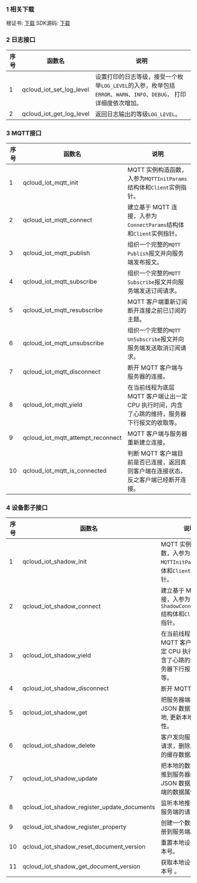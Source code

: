 ### 1 相关下载

根证书: [下载](http://qzonestyle.gtimg.cn/qzone/vas/opensns/res/doc/root-ca.zip)
SDK源码: [下载](http://qzonestyle.gtimg.cn/qzone/vas/opensns/res/doc/C-SDK.zip)

### 2 日志接口

| 序号  | 函数名                     	 | 说明                                                                   |
|-------|-----------------------------|-----------------------------------------------------------------------|
|     1 | qcloud_iot_set_log_level   | 设置打印的日志等级，接受一个枚举`LOG_LEVEL`的入参，枚举包括`ERROR`、`WARN`、`INFO`、`DEBUG`， 打印详细度依次增加。|
|     2 | qcloud_iot_get_log_level  | 返回日志输出的等级`LOG_LEVEL`。|


### 3 MQTT接口

| 序号  | 函数名                  		           | 说明                                                                    |
|-------|---------------------------------------|-------------------------------------------------------------------------|
|     1 | qcloud_iot_mqtt_init   		        | MQTT 实例构造函数，入参为`MQTTInitParams`结构体和`Client`实例指针。 |
|     2 | qcloud_iot_mqtt_connect  	        | 建立基于 MQTT 连接，入参为`ConnectParams`结构体和`Client`实例指针。  |
|     3 | qcloud_iot_mqtt_publish   	        | 组织一个完整的`MQTT Publish`报文并向服务端发布报文。|
|     4 | qcloud_iot_mqtt_subscribe           | 组织一个完整的`MQTT Subscribe`报文并向服务端发送订阅请求。|
|     5 | qcloud_iot_mqtt_resubscribe         | MQTT 客户端重新订阅断开连接之前已订阅的主题。 |
|     6 | qcloud_iot_mqtt_unsubscribe         | 组织一个完整的`MQTT UnSubscribe`报文并向服务端发送取消订阅请求。 |
|     7 | qcloud_iot_mqtt_disconnect          | 断开 MQTT 客户端与服务器的连接。|
|     8 | qcloud_iot_mqtt_yield               | 在当前线程为底层 MQTT 客户端让出一定 CPU 执行时间，内含了心跳的维持，服务器下行报文的收取等。 |
|     9 | qcloud_iot_mqtt_attempt_reconnect   | MQTT 客户端与服务器重新建立连接。 |
|    10 | qcloud_iot_mqtt_is_connected       | 判断 MQTT 客户端目前是否已连接，返回真则客户端在连接状态，反之客户端已经断开连接。|

### 4 设备影子接口

| 序号  | 函数名                   	                  | 说明                                               |
|-------|---------------------------------------------|----------------------------------------------------|
|     1 | qcloud_iot_shadow_init   	              | MQTT 实例构造函数，入参为`MQTTInitParams`结构体和`Client`实例指针。|
|     2 | qcloud_iot_shadow_connect  	              | 建立基于 MQTT 连接，入参为`ShadowConnectParams`结构体和`Client`实例指针。  |
|     3 | qcloud_iot_shadow_yield   	              | 在当前线程为底层 MQTT 客户端让出一定 CPU 执行时间，内含了心跳的维持，服务器下行报文的收取等。  |
|     4 | qcloud_iot_shadow_disconnect              | 断开 MQTT 连接。|
|     5 | qcloud_iot_shadow_get   	                 | 把服务器端被缓存的 JSON 数据下拉到本地, 更新本地的数据属性。  |
|     6 | qcloud_iot_shadow_delete   	              | 客户发向服务端发送请求，删除服务器端的缓存数据。  |
|     7 | qcloud_iot_shadow_update   	              | 把本地的数据属性上推到服务器缓存的 JSON 数据, 更新服务端的数据属性。 |
|     8 | qcloud_iot_shadow_register_update_documents| 监听本地推动数据到服务端的请求结果。 |
|     9 | qcloud_iot_shadow_register_property        | 创建一个数据类型注册到服务端。 |
|    10 | qcloud_iot_shadow_reset_document_version   | 重置本地设备文档版本号。                     |
|    11 | qcloud_iot_shadow_get_document_version     | 获取本地设备文档版本号 。                   |